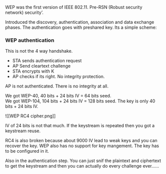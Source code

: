 
WEP was the first version of IEEE 802.11. Pre-RSN (Robust security network) security’.

Introduced the discovery, authentication, association and data exchange phases. 
The authentication goes with preshared key. Its a simple scheme:

### WEP authentication 

This is not the 4 way handshake.

- STA sends authentication request 
- AP Send cleartext challenge
- STA encrypts with K
- AP checks if its right. No integrity protection. 

AP is not authenticated. There is no integrity at all. 

We got WEP-40,  40 bits + 24 bits IV = 64 bits seed.  
We got WEP-104,  104 bits + 24 bits IV  = 128 bits seed. 
The key is only 40 bits + 24 bits IV. 


![[WEP RC4 cipher.png]]

IV of 24 bits is not that much. If the keystream is repeated then you got a keystream reuse. 

RC4 is also broken because about 9000 IV lead to weak keys and you can recover the key. 
WEP also has no support for key mangement. The key has to be configured in it. 

Also in the authentication step. You can just snif the plaintext and ciphertext to get the keystream and then you can actually do every challenge ever......


